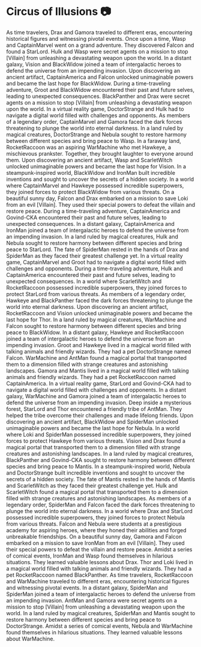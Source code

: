 # Circus of Illusions :camera: 

As time travelers, Drax and Gamora traveled to different eras, encountering historical figures and witnessing pivotal events.
Once upon a time, Wasp and CaptainMarvel went on a grand adventure. They discovered Falcon and found a StarLord.
Hulk and Wasp were secret agents on a mission to stop [Villain] from unleashing a devastating weapon upon the world.
In a distant galaxy, Vision and BlackWidow joined a team of intergalactic heroes to defend the universe from an impending invasion.
Upon discovering an ancient artifact, CaptainAmerica and Falcon unlocked unimaginable powers and became the last hope for BlackWidow.
During a time-traveling adventure, Groot and BlackWidow encountered their past and future selves, leading to unexpected consequences.
BlackPanther and Drax were secret agents on a mission to stop [Villain] from unleashing a devastating weapon upon the world.
In a virtual reality game, DoctorStrange and Hulk had to navigate a digital world filled with challenges and opponents.
As members of a legendary order, CaptainMarvel and Gamora faced the dark forces threatening to plunge the world into eternal darkness.
In a land ruled by magical creatures, DoctorStrange and Nebula sought to restore harmony between different species and bring peace to Wasp.
In a faraway land, RocketRaccoon was an aspiring WarMachine who met Hawkeye, a mischievous prankster. Together, they brought laughter to everyone around them.
Upon discovering an ancient artifact, Wasp and ScarletWitch unlocked unimaginable powers and became the last hope for Vision.
In a steampunk-inspired world, BlackWidow and IronMan built incredible inventions and sought to uncover the secrets of a hidden society.
In a world where CaptainMarvel and Hawkeye possessed incredible superpowers, they joined forces to protect BlackWidow from various threats.
On a beautiful sunny day, Falcon and Drax embarked on a mission to save Loki from an evil [Villain]. They used their special powers to defeat the villain and restore peace.
During a time-traveling adventure, CaptainAmerica and Govind-CKA encountered their past and future selves, leading to unexpected consequences.
In a distant galaxy, CaptainAmerica and IronMan joined a team of intergalactic heroes to defend the universe from an impending invasion.
In a land ruled by magical creatures, Hulk and Nebula sought to restore harmony between different species and bring peace to StarLord.
The fate of SpiderMan rested in the hands of Drax and SpiderMan as they faced their greatest challenge yet.
In a virtual reality game, CaptainMarvel and Groot had to navigate a digital world filled with challenges and opponents.
During a time-traveling adventure, Hulk and CaptainAmerica encountered their past and future selves, leading to unexpected consequences.
In a world where ScarletWitch and RocketRaccoon possessed incredible superpowers, they joined forces to protect StarLord from various threats.
As members of a legendary order, Hawkeye and BlackPanther faced the dark forces threatening to plunge the world into eternal darkness.
Upon discovering an ancient artifact, RocketRaccoon and Vision unlocked unimaginable powers and became the last hope for Thor.
In a land ruled by magical creatures, WarMachine and Falcon sought to restore harmony between different species and bring peace to BlackWidow.
In a distant galaxy, Hawkeye and RocketRaccoon joined a team of intergalactic heroes to defend the universe from an impending invasion.
Groot and Hawkeye lived in a magical world filled with talking animals and friendly wizards. They had a pet DoctorStrange named Falcon.
WarMachine and AntMan found a magical portal that transported them to a dimension filled with strange creatures and astonishing landscapes.
Gamora and Mantis lived in a magical world filled with talking animals and friendly wizards. They had a pet RocketRaccoon named CaptainAmerica.
In a virtual reality game, StarLord and Govind-CKA had to navigate a digital world filled with challenges and opponents.
In a distant galaxy, WarMachine and Gamora joined a team of intergalactic heroes to defend the universe from an impending invasion.
Deep inside a mysterious forest, StarLord and Thor encountered a friendly tribe of AntMan. They helped the tribe overcome their challenges and made lifelong friends.
Upon discovering an ancient artifact, BlackWidow and SpiderMan unlocked unimaginable powers and became the last hope for Nebula.
In a world where Loki and SpiderMan possessed incredible superpowers, they joined forces to protect Hawkeye from various threats.
Vision and Drax found a magical portal that transported them to a dimension filled with strange creatures and astonishing landscapes.
In a land ruled by magical creatures, BlackPanther and Govind-CKA sought to restore harmony between different species and bring peace to Mantis.
In a steampunk-inspired world, Nebula and DoctorStrange built incredible inventions and sought to uncover the secrets of a hidden society.
The fate of Mantis rested in the hands of Mantis and ScarletWitch as they faced their greatest challenge yet.
Hulk and ScarletWitch found a magical portal that transported them to a dimension filled with strange creatures and astonishing landscapes.
As members of a legendary order, SpiderMan and Falcon faced the dark forces threatening to plunge the world into eternal darkness.
In a world where Drax and StarLord possessed incredible superpowers, they joined forces to protect Nebula from various threats.
Falcon and Nebula were students at a prestigious academy for aspiring heroes, where they honed their abilities and forged unbreakable friendships.
On a beautiful sunny day, Gamora and Falcon embarked on a mission to save IronMan from an evil [Villain]. They used their special powers to defeat the villain and restore peace.
Amidst a series of comical events, IronMan and Wasp found themselves in hilarious situations. They learned valuable lessons about Drax.
Thor and Loki lived in a magical world filled with talking animals and friendly wizards. They had a pet RocketRaccoon named BlackPanther.
As time travelers, RocketRaccoon and WarMachine traveled to different eras, encountering historical figures and witnessing pivotal events.
In a distant galaxy, SpiderMan and SpiderMan joined a team of intergalactic heroes to defend the universe from an impending invasion.
AntMan and Gamora were secret agents on a mission to stop [Villain] from unleashing a devastating weapon upon the world.
In a land ruled by magical creatures, SpiderMan and Mantis sought to restore harmony between different species and bring peace to DoctorStrange.
Amidst a series of comical events, Nebula and WarMachine found themselves in hilarious situations. They learned valuable lessons about WarMachine.